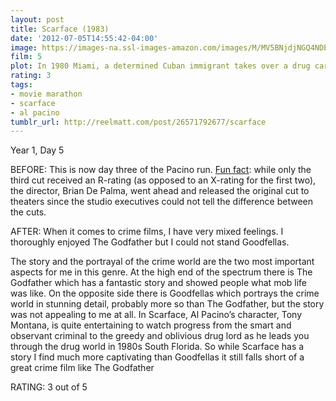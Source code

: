 ```yaml
---
layout: post
title: Scarface (1983)
date: '2012-07-05T14:55:42-04:00'
image: https://images-na.ssl-images-amazon.com/images/M/MV5BNjdjNGQ4NDEtNTEwYS00MTgxLTliYzQtYzE2ZDRiZjFhZmNlXkEyXkFqcGdeQXVyNjU0OTQ0OTY@._V1_UX182_CR0,0,182,268_AL_.jpg
film: 5
plot: In 1980 Miami, a determined Cuban immigrant takes over a drug cartel while succumbing to greed.
rating: 3
tags:
- movie marathon
- scarface
- al pacino
tumblr_url: http://reelmatt.com/post/26571792677/scarface
---
```


Year 1, Day 5

BEFORE: This is now day three of the Pacino run. [Fun fact][1]: while only the third cut received an R-rating (as opposed to an X-rating for the first two), the director, Brian De Palma, went ahead and released the original cut to theaters since the studio executives could not tell the difference between the cuts.

AFTER: When it comes to crime films, I have very mixed feelings. I thoroughly enjoyed The Godfather but I could not stand Goodfellas.

The story and the portrayal of the crime world are the two most important aspects for me in this genre. At the high end of the spectrum there is The Godfather which has a fantastic story and showed people what mob life was like. On the opposite side there is Goodfellas which portrays the crime world in stunning detail, probably more so than The Godfather, but the story was not appealing to me at all. In Scarface, Al Pacino’s character, Tony Montana, is quite entertaining to watch progress from the smart and observant criminal to the greedy and oblivious drug lord as he leads you through the drug world in 1980s South Florida. So while Scarface has a story I find much more captivating than Goodfellas it still falls short of a great crime film like The Godfather

RATING: 3 out of 5

[1]: http://www.imdb.com/title/tt0086250/trivia?tab=tr&item=tr0776945